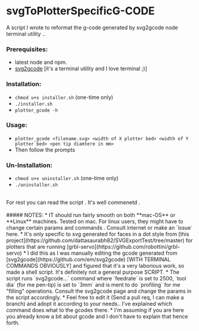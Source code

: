 # svgToPlotterSpecificG-CODE
A script I wrote to reformat the g-code generated by svg2gcode node terminal utility .. 

### Prerequisites:
* latest node and npm. <br>
* [svg2gcode](https://github.com/em/svg2gcode) [it's a terminal 
       utility and I love terminal ;)]

### Installation:
* `chmod u+x installer.sh` (one-time only)
* `./installer.sh`
* `plotter_gcode -h`

### Usage:
* `plotter_gcode <filename.svg> <width of X plotter bed> <width of Y plotter bed> <pen tip diamtere in mm>`
* Then follow the prompts

### Un-Installation:
* `chmod u+x uninstaller.sh` (one-time only)
* `./uninstaller.sh`

<br>
For rest you can read the script . It's well commenetd .
<br>
<br>
##### NOTES:
* IT should run fairly smooth on both **mac-OS** or **Linux** machines. Tested on mac. For linux users, they might have to change certain params and commands . Consult internet or make an `issue` here.  
* It's only specific to svg generated for faces in a dot style from [this project](https://github.com/dattasaurabh82/SVGExportTest/tree/master)
for plotters that are running [grbl-servo](https://github.com/robottini/grbl-servo)
* I did this as I was manually editing the gcode generated from [svg2gcode](https://github.com/em/svg2gcode) [WITH TERMINAL COMMANDS OBVIOUSLY] and figured that it's a very
laborious work, so made a shell script. It's definitely not a general purpose SCRIPT.
* The script runs `svg2gcode...` command where `feedrate` is set to 2500, `tool dia` (for me pen-tip) is set to `3mm` and is ment to do `profiling` for me "filling" operations. Consult the svg2gcode page and change the params in the script accordingly.  
* Feel free to edit it (Send a pull req, I can make a branch) and adopt it according to your needs.. I've explained which command does what to the gcodes there. 
* I'm assuming if you are here you already know a bit about gcode and I don't have to explain that hence forth. 

